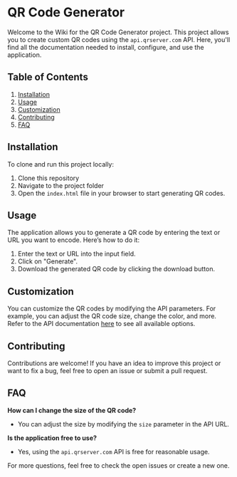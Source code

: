 # QR Code Generator

Welcome to the Wiki for the QR Code Generator project. This project allows you to create custom QR codes using the `api.qrserver.com` API. Here, you'll find all the documentation needed to install, configure, and use the application.

## Table of Contents
1. [Installation](#installation)
2. [Usage](#usage)
3. [Customization](#customization)
4. [Contributing](#contributing)
5. [FAQ](#faq)

## Installation

To clone and run this project locally:

1. Clone this repository
2. Navigate to the project folder
3. Open the `index.html` file in your browser to start generating QR codes.

## Usage

The application allows you to generate a QR code by entering the text or URL you want to encode. Here’s how to do it:

1. Enter the text or URL into the input field.
2. Click on "Generate".
3. Download the generated QR code by clicking the download button.

## Customization

You can customize the QR codes by modifying the API parameters. For example, you can adjust the QR code size, change the color, and more. Refer to the API documentation [here](https://goqr.me/api/doc/create-qr-code/) to see all available options.

## Contributing

Contributions are welcome! If you have an idea to improve this project or want to fix a bug, feel free to open an issue or submit a pull request.

## FAQ

**How can I change the size of the QR code?**
- You can adjust the size by modifying the `size` parameter in the API URL.

**Is the application free to use?**
- Yes, using the `api.qrserver.com` API is free for reasonable usage.

For more questions, feel free to check the open issues or create a new one.
